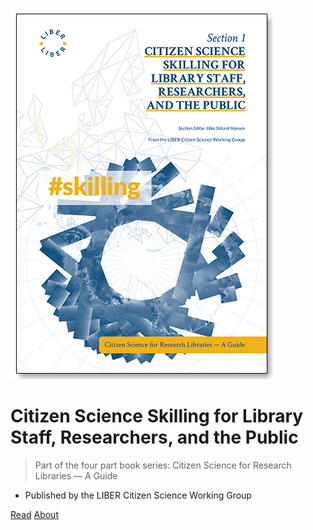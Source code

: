 ![cover](https://raw.githubusercontent.com/cs4rl/guide/main/covers/skilling/9788794233590-front-cover-cs4rl-skilling-sml-drop.png ':size=50%')

# Citizen Science Skilling for Library Staff, Researchers, and the Public

> Part of the four part book series: Citizen Science for Research Libraries — A Guide

- Published by the LIBER Citizen Science Working Group

[Read](files/cs1001foreword.md) [About](#About)
